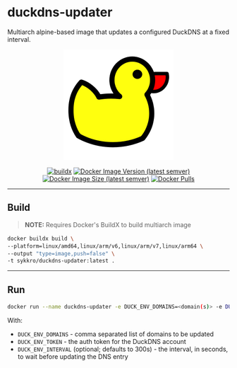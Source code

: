 # duckdns-updater

Multiarch alpine-based image that updates a configured DuckDNS at a fixed interval.

<div align="center">

![duckdns-updater](.res/logo.png "duckdns-updater")

[![buildx](https://github.com/Sykkro/duckdns-updater/workflows/buildx/badge.svg)](https://github.com/Sykkro/duckdns-updater/actions?query=workflow%3Abuildx)
[![Docker Image Version (latest semver)](https://img.shields.io/docker/v/sykkro/duckdns-updater)](https://hub.docker.com/repository/docker/sykkro/duckdns-updater)
[![Docker Image Size (latest semver)](https://img.shields.io/docker/image-size/sykkro/duckdns-updater)](https://hub.docker.com/repository/docker/sykkro/duckdns-updater)
[![Docker Pulls](https://img.shields.io/docker/pulls/sykkro/duckdns-updater)](https://hub.docker.com/repository/docker/sykkro/duckdns-updater)

</div>

---

## Build

> **NOTE:** Requires Docker's BuildX to build multiarch image

```bash
docker buildx build \
--platform=linux/amd64,linux/arm/v6,linux/arm/v7,linux/arm64 \
--output "type=image,push=false" \
-t sykkro/duckdns-updater:latest .
```

---

## Run

```bash
docker run --name duckdns-updater -e DUCK_ENV_DOMAINS=<domain(s)> -e DUCK_ENV_TOKEN=<token> [-e DUCK_ENV_INTERVAL=<seconds>] -d sykkro/duckdns-updater:latest
```

With:
- `DUCK_ENV_DOMAINS` - comma separated list of domains to be updated
- `DUCK_ENV_TOKEN` - the auth token for the DuckDNS account
- `DUCK_ENV_INTERVAL` (optional; defaults to 300s) - the interval, in seconds, to wait before updating the DNS entry


